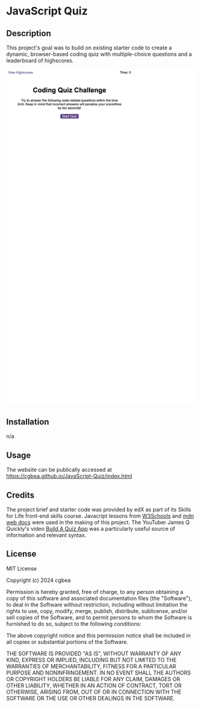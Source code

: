 # JavaScript Quiz

## Description

This project's goal was to build on existing starter code to create a dynamic, browser-based coding quiz with multiple-choice questions and a leaderboard of highscores.

![Screenshot of deployed webpage on 2024-01-15](assets/quiz-screen.png)

## Installation
n/a

## Usage

The website can be publically accessed at https://cgbea.github.io/JavaScript-Quiz/index.html

## Credits
The project brief and starter code was provided by edX as part of its Skills for Life front-end skills course. Javacript lessons from [W3Schools](https://www.w3schools.com/) and [mdn web docs](https://developer.mozilla.org/en-US/docs/Learn) were used in the making of this project. The YouTuber James Q Quickly's video [Build A Quiz App](https://www.youtube.com/watch?v=jfOv18lCMmw) was a particularly useful source of information and relevant syntax.

## License
MIT License

Copyright (c) 2024 cgbea

Permission is hereby granted, free of charge, to any person obtaining a copy
of this software and associated documentation files (the "Software"), to deal
in the Software without restriction, including without limitation the rights
to use, copy, modify, merge, publish, distribute, sublicense, and/or sell
copies of the Software, and to permit persons to whom the Software is
furnished to do so, subject to the following conditions:

The above copyright notice and this permission notice shall be included in all
copies or substantial portions of the Software.

THE SOFTWARE IS PROVIDED "AS IS", WITHOUT WARRANTY OF ANY KIND, EXPRESS OR
IMPLIED, INCLUDING BUT NOT LIMITED TO THE WARRANTIES OF MERCHANTABILITY,
FITNESS FOR A PARTICULAR PURPOSE AND NONINFRINGEMENT. IN NO EVENT SHALL THE
AUTHORS OR COPYRIGHT HOLDERS BE LIABLE FOR ANY CLAIM, DAMAGES OR OTHER
LIABILITY, WHETHER IN AN ACTION OF CONTRACT, TORT OR OTHERWISE, ARISING FROM,
OUT OF OR IN CONNECTION WITH THE SOFTWARE OR THE USE OR OTHER DEALINGS IN THE
SOFTWARE.
